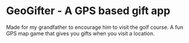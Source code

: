 # GeoGifter - A GPS based gift app
Made for my grandfather to encourage him to visit the golf course. A fun GPS map game that gives you gifts when you visit a location.
